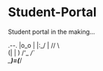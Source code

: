 # Student-Portal
Student portal in the making...


   .--.
  |o_o |
  |:_/ |
 //   \ \
(|     | )
/'\_   _/`\
\___)=(___/
